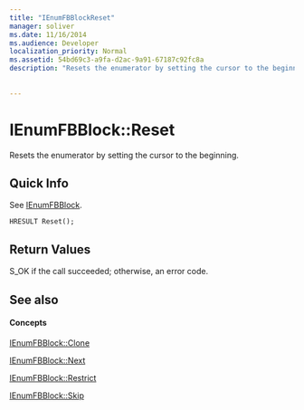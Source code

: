 ```yaml
---
title: "IEnumFBBlockReset"
manager: soliver
ms.date: 11/16/2014
ms.audience: Developer
localization_priority: Normal
ms.assetid: 54bd69c3-a9fa-d2ac-9a91-67187c92fc8a
description: "Resets the enumerator by setting the cursor to the beginning."
 
 
---
```


# IEnumFBBlock::Reset

Resets the enumerator by setting the cursor to the beginning.
  
## Quick Info

See [IEnumFBBlock](ienumfbblock.md).
  
```
HRESULT Reset();
```

## Return Values

S_OK if the call succeeded; otherwise, an error code.
  
## See also

#### Concepts

[IEnumFBBlock::Clone](ienumfbblock-clone.md)
  
[IEnumFBBlock::Next](ienumfbblock-next.md)
  
[IEnumFBBlock::Restrict](ienumfbblock-restrict.md)
  
[IEnumFBBlock::Skip](ienumfbblock-skip.md)

